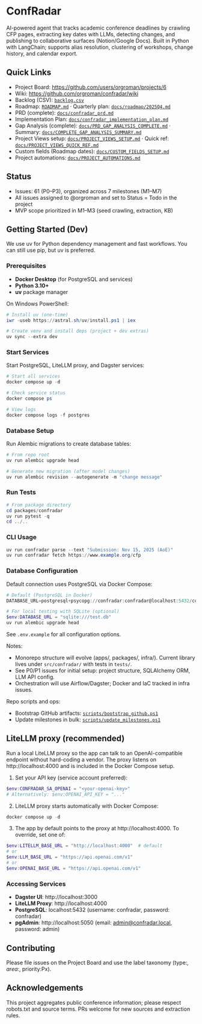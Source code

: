 # ConfRadar

AI-powered agent that tracks academic conference deadlines by crawling CFP pages, extracting key dates with LLMs, detecting changes, and publishing to collaborative surfaces (Notion/Google Docs). Built in Python with LangChain; supports alias resolution, clustering of workshops, change history, and calendar export.

## Quick Links

- Project Board: https://github.com/users/orgroman/projects/6
- Wiki: https://github.com/orgroman/confradar/wiki
- Backlog (CSV): [`backlog.csv`](backlog.csv)
- Roadmap: [`ROADMAP.md`](ROADMAP.md) · Quarterly plan: [`docs/roadmap/2025Q4.md`](docs/roadmap/2025Q4.md)
- PRD (complete): [`docs/confradar_prd.md`](docs/confradar_prd.md)
- Implementation Plan: [`docs/confradar_implementation_plan.md`](docs/confradar_implementation_plan.md)
- Gap Analysis (complete): [`docs/PRD_GAP_ANALYSIS_COMPLETE.md`](docs/PRD_GAP_ANALYSIS_COMPLETE.md) · Summary: [`docs/COMPLETE_GAP_ANALYSIS_SUMMARY.md`](docs/COMPLETE_GAP_ANALYSIS_SUMMARY.md)
- Project Views setup: [`docs/PROJECT_VIEWS_SETUP.md`](docs/PROJECT_VIEWS_SETUP.md) · Quick ref: [`docs/PROJECT_VIEWS_QUICK_REF.md`](docs/PROJECT_VIEWS_QUICK_REF.md)
- Custom fields (Roadmap dates): [`docs/CUSTOM_FIELDS_SETUP.md`](docs/CUSTOM_FIELDS_SETUP.md)
- Project automations: [`docs/PROJECT_AUTOMATIONS.md`](docs/PROJECT_AUTOMATIONS.md)

## Status

- Issues: 61 (P0–P3), organized across 7 milestones (M1–M7)
- All issues assigned to @orgroman and set to Status = Todo in the project
- MVP scope prioritized in M1–M3 (seed crawling, extraction, KB)

## Getting Started (Dev)

We use uv for Python dependency management and fast workflows. You can still use pip, but uv is preferred.

### Prerequisites

- **Docker Desktop** (for PostgreSQL and services)
- **Python 3.10+**
- **uv** package manager

On Windows PowerShell:

```powershell
# Install uv (one-time)
iwr -useb https://astral.sh/uv/install.ps1 | iex

# Create venv and install deps (project + dev extras)
uv sync --extra dev
```

### Start Services

Start PostgreSQL, LiteLLM proxy, and Dagster services:

```powershell
# Start all services
docker compose up -d

# Check service status
docker compose ps

# View logs
docker compose logs -f postgres
```

### Database Setup

Run Alembic migrations to create database tables:

```powershell
# From repo root
uv run alembic upgrade head

# Generate new migration (after model changes)
uv run alembic revision --autogenerate -m "change message"
```

### Run Tests

```powershell
# From package directory
cd packages/confradar
uv run pytest -q
cd ../..
```

### CLI Usage

```powershell
uv run confradar parse --text "Submission: Nov 15, 2025 (AoE)"
uv run confradar fetch https://www.example.org/cfp
```

### Database Configuration

Default connection uses PostgreSQL via Docker Compose:
```powershell
# Default (PostgreSQL in Docker)
DATABASE_URL=postgresql+psycopg://confradar:confradar@localhost:5432/confradar

# For local testing with SQLite (optional)
$env:DATABASE_URL = "sqlite:///test.db"
uv run alembic upgrade head
```

See `.env.example` for all configuration options.

Notes:
- Monorepo structure will evolve (apps/, packages/, infra/). Current library lives under `src/confradar/` with tests in `tests/`.
- See P0/P1 issues for initial setup: project structure, SQLAlchemy ORM, LLM API config.
- Orchestration will use Airflow/Dagster; Docker and IaC tracked in infra issues.

Repo scripts and ops:

- Bootstrap GitHub artifacts: [`scripts/bootstrap_github.ps1`](scripts/bootstrap_github.ps1)
- Update milestones in bulk: [`scripts/update_milestones.ps1`](scripts/update_milestones.ps1)

## LiteLLM proxy (recommended)

Run a local LiteLLM proxy so the app can talk to an OpenAI-compatible endpoint without hard-coding a vendor. The proxy listens on http://localhost:4000 and is included in the Docker Compose setup.

1. Set your API key (service account preferred):

```powershell
$env:CONFRADAR_SA_OPENAI = "<your-openai-key>"
# Alternatively: $env:OPENAI_API_KEY = "..."
```

2. LiteLLM proxy starts automatically with Docker Compose:

```powershell
docker compose up -d
```

3. The app by default points to the proxy at http://localhost:4000. To override, set one of:

```powershell
$env:LITELLM_BASE_URL = "http://localhost:4000"  # default
# or
$env:LLM_BASE_URL = "https://api.openai.com/v1"
# or
$env:OPENAI_BASE_URL = "https://api.openai.com/v1"
```

### Accessing Services

- **Dagster UI**: http://localhost:3000
- **LiteLLM Proxy**: http://localhost:4000
- **PostgreSQL**: localhost:5432 (username: confradar, password: confradar)
- **pgAdmin**: http://localhost:5050 (email: admin@confradar.local, password: admin)

## Contributing

Please file issues on the Project Board and use the label taxonomy (type:*, area:*, priority:Px).

## Acknowledgements

This project aggregates public conference information; please respect robots.txt and source terms. PRs welcome for new sources and extraction rules.
